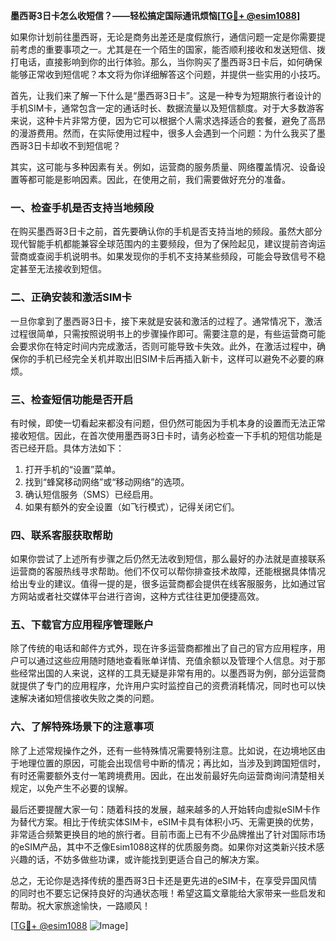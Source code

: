 **墨西哥3日卡怎么收短信？——轻松搞定国际通讯烦恼[[TG💪+ @esim1088](https://t.me/s/esim1088)]**

如果你计划前往墨西哥，无论是商务出差还是度假旅行，通信问题一定是你需要提前考虑的重要事项之一。尤其是在一个陌生的国家，能否顺利接收和发送短信、拨打电话，直接影响到你的出行体验。那么，当你购买了墨西哥3日卡后，如何确保能够正常收到短信呢？本文将为你详细解答这个问题，并提供一些实用的小技巧。

首先，让我们来了解一下什么是“墨西哥3日卡”。这是一种专为短期旅行者设计的手机SIM卡，通常包含一定的通话时长、数据流量以及短信额度。对于大多数游客来说，这种卡片非常方便，因为它可以根据个人需求选择适合的套餐，避免了高昂的漫游费用。然而，在实际使用过程中，很多人会遇到一个问题：为什么我买了墨西哥3日卡却收不到短信呢？

其实，这可能与多种因素有关。例如，运营商的服务质量、网络覆盖情况、设备设置等都可能是影响因素。因此，在使用之前，我们需要做好充分的准备。

### **一、检查手机是否支持当地频段**
在购买墨西哥3日卡之前，首先要确认你的手机是否支持当地的频段。虽然大部分现代智能手机都能兼容全球范围内的主要频段，但为了保险起见，建议提前咨询运营商或查阅手机说明书。如果发现你的手机不支持某些频段，可能会导致信号不稳定甚至无法接收到短信。

### **二、正确安装和激活SIM卡**
一旦你拿到了墨西哥3日卡，接下来就是安装和激活的过程了。通常情况下，激活过程很简单，只需按照说明书上的步骤操作即可。需要注意的是，有些运营商可能会要求你在特定时间内完成激活，否则可能导致卡失效。此外，在激活过程中，确保你的手机已经完全关机并取出旧SIM卡后再插入新卡，这样可以避免不必要的麻烦。

### **三、检查短信功能是否开启**
有时候，即使一切看起来都没有问题，但仍然可能因为手机本身的设置而无法正常接收短信。因此，在首次使用墨西哥3日卡时，请务必检查一下手机的短信功能是否已经开启。具体方法如下：

1. 打开手机的“设置”菜单。
2. 找到“蜂窝移动网络”或“移动网络”的选项。
3. 确认短信服务（SMS）已经启用。
4. 如果有额外的安全设置（如飞行模式），记得关闭它们。

### **四、联系客服获取帮助**
如果你尝试了上述所有步骤之后仍然无法收到短信，那么最好的办法就是直接联系运营商的客服热线寻求帮助。他们不仅可以帮你排查技术故障，还能根据具体情况给出专业的建议。值得一提的是，很多运营商都会提供在线客服服务，比如通过官方网站或者社交媒体平台进行咨询，这种方式往往更加便捷高效。

### **五、下载官方应用程序管理账户**
除了传统的电话和邮件方式外，现在许多运营商都推出了自己的官方应用程序，用户可以通过这些应用随时随地查看账单详情、充值余额以及管理个人信息。对于那些经常出国的人来说，这样的工具无疑是非常有用的。以墨西哥为例，部分运营商就提供了专门的应用程序，允许用户实时监控自己的资费消耗情况，同时也可以快速解决诸如短信接收失败之类的问题。

### **六、了解特殊场景下的注意事项**
除了上述常规操作之外，还有一些特殊情况需要特别注意。比如说，在边境地区由于地理位置的原因，可能会出现信号中断的情况；再比如，当涉及到跨国短信时，有时还需要额外支付一笔跨境费用。因此，在出发前最好先向运营商询问清楚相关规定，以免产生不必要的误解。

最后还要提醒大家一句：随着科技的发展，越来越多的人开始转向虚拟eSIM卡作为替代方案。相比于传统实体SIM卡，eSIM卡具有体积小巧、无需更换的优势，非常适合频繁更换目的地的旅行者。目前市面上已有不少品牌推出了针对国际市场的eSIM产品，其中不乏像Esim1088这样的优质服务商。如果你对这类新兴技术感兴趣的话，不妨多做些功课，或许能找到更适合自己的解决方案。

总之，无论你是选择传统的墨西哥3日卡还是更先进的eSIM卡，在享受异国风情的同时也不要忘记保持良好的沟通状态哦！希望这篇文章能给大家带来一些启发和帮助。祝大家旅途愉快，一路顺风！

[[TG💪+ @esim1088](https://t.me/s/esim1088) ![Image](https://i.postimg.cc/4NQfJmqS/Snipaste-2025-05-13-00-14-12.png)]